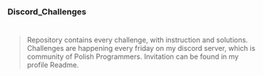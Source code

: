 
### Discord_Challenges

#

> Repository contains every challenge, with instruction and solutions. 
> Challenges are happening every friday on my discord server, which is community of Polish Programmers. Invitation can be found in my profile Readme.

